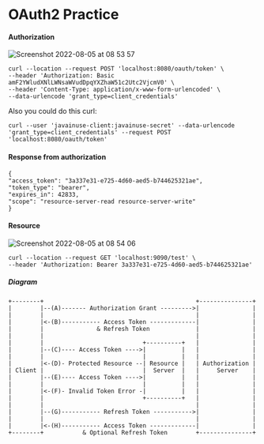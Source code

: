 # OAuth2 Practice

#### Authorization
![Screenshot 2022-08-05 at 08 53 57](https://user-images.githubusercontent.com/27693622/183030126-d9028293-ba34-4f38-9c62-336b8bd234e7.png)

```
curl --location --request POST 'localhost:8080/oauth/token' \
--header 'Authorization: Basic amF2YWludXNlLWNsaWVudDpqYXZhaW51c2Utc2VjcmV0' \
--header 'Content-Type: application/x-www-form-urlencoded' \
--data-urlencode 'grant_type=client_credentials'
```

Also you could do this curl:
```
curl --user 'javainuse-client:javainuse-secret' --data-urlencode 'grant_type=client_credentials' --request POST 'localhost:8080/oauth/token'
```

#### Response from authorization
```
{
"access_token": "3a337e31-e725-4d60-aed5-b744625321ae",
"token_type": "bearer",
"expires_in": 42833,
"scope": "resource-server-read resource-server-write"
}
```

#### Resource
![Screenshot 2022-08-05 at 08 54 06](https://user-images.githubusercontent.com/27693622/183030024-a2d04704-1e91-4ac2-884a-22e585b5a16c.png)

```
curl --location --request GET 'localhost:9090/test' \
--header 'Authorization: Bearer 3a337e31-e725-4d60-aed5-b744625321ae'
```

##### Diagram
```
+--------+                                           +---------------+
|        |--(A)------- Authorization Grant --------->|               |
|        |                                           |               |
|        |<-(B)----------- Access Token -------------|               |
|        |               & Refresh Token             |               |
|        |                                           |               |
|        |                            +----------+   |               |
|        |--(C)---- Access Token ---->|          |   |               |
|        |                            |          |   |               |
|        |<-(D)- Protected Resource --| Resource |   | Authorization |
| Client |                            |  Server  |   |     Server    |
|        |--(E)---- Access Token ---->|          |   |               |
|        |                            |          |   |               |
|        |<-(F)- Invalid Token Error -|          |   |               |
|        |                            +----------+   |               |
|        |                                           |               |
|        |--(G)----------- Refresh Token ----------->|               |
|        |                                           |               |
|        |<-(H)----------- Access Token -------------|               |
+--------+           & Optional Refresh Token        +---------------+
```
